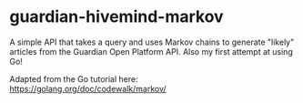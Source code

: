 # guardian-hivemind-markov
A simple API that takes a query and uses Markov chains to generate "likely" articles from the Guardian Open Platform API. Also my first attempt at using Go!

Adapted from the Go tutorial here: https://golang.org/doc/codewalk/markov/

